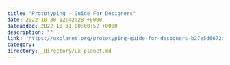 ```yaml
---
title: "Prototyping - Guide For Designers"
date: 2022-10-30 12:42:28 +0000
dateadded: 2022-10-31 00:00:52 +0000
description: ""
link: "https://uxplanet.org/prototyping-guide-for-designers-b27e5d6672d7?source=rss----819cc2aaeee0---4"
category:
directory: _directory/ux-planet.md
---
```

